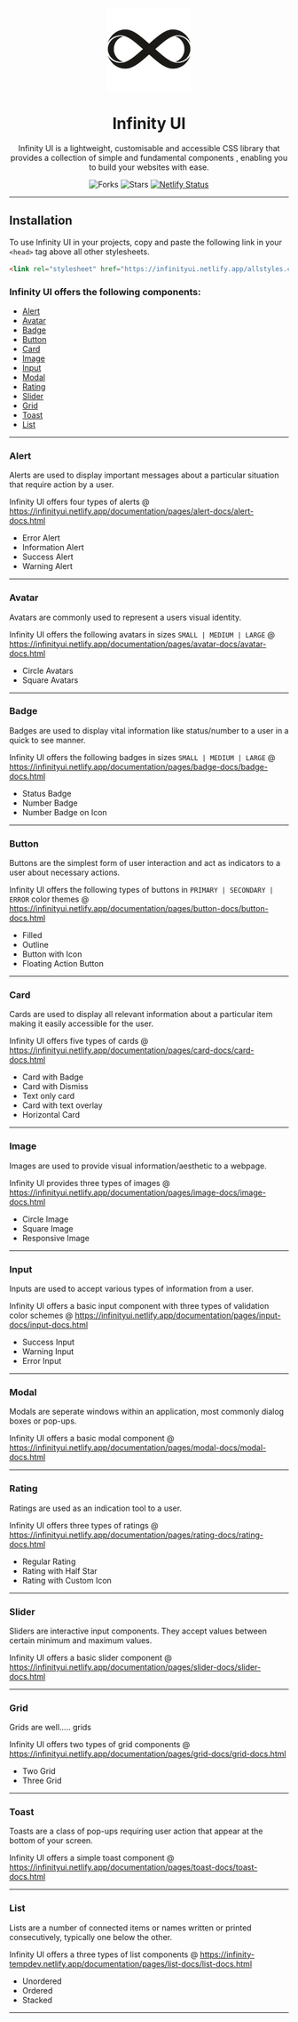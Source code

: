 <div align="center">

<img alt="logo" src="/images/infinity-logo.png" width="150px" height="150px" />

# Infinity UI

Infinity UI is a lightweight, customisable and accessible CSS library that provides a collection of simple and fundamental components , enabling you to build your websites with ease.

![Forks](https://img.shields.io/github/forks/NtshVrm/component-library)
![Stars](https://img.shields.io/github/forks/NtshVrm/component-library)
[![Netlify Status](https://api.netlify.com/api/v1/badges/a1fe7d1f-75e9-4c30-bd3a-8df76d74c08c/deploy-status)](https://app.netlify.com/sites/infinityui/deploys)

</div>

---

## Installation

To use Infinity UI in your projects, copy and paste the following link in your `<head>` tag above all other stylesheets.

```html
<link rel="stylesheet" href="https://infinityui.netlify.app/allstyles.css" />
```

### Infinity UI offers the following components:

- [Alert](#alert)
- [Avatar](#avatar)
- [Badge](#badge)
- [Button](#button)
- [Card](#card)
- [Image](#image)
- [Input](#input)
- [Modal](#modal)
- [Rating](#rating)
- [Slider](#slider)
- [Grid](#grid)
- [Toast](#toast)
- [List](#list)

---

### Alert

Alerts are used to display important messages about a particular situation that require action by a user.

Infinity UI offers four types of alerts @ https://infinityui.netlify.app/documentation/pages/alert-docs/alert-docs.html

- Error Alert
- Information Alert
- Success Alert
- Warning Alert

---

### Avatar

Avatars are commonly used to represent a users visual identity.

Infinity UI offers the following avatars in sizes `SMALL | MEDIUM | LARGE` @ https://infinityui.netlify.app/documentation/pages/avatar-docs/avatar-docs.html

- Circle Avatars
- Square Avatars

---

### Badge

Badges are used to display vital information like status/number to a user in a quick to see manner.

Infinity UI offers the following badges in sizes `SMALL | MEDIUM | LARGE` @ https://infinityui.netlify.app/documentation/pages/badge-docs/badge-docs.html

- Status Badge
- Number Badge
- Number Badge on Icon

---

### Button

Buttons are the simplest form of user interaction and act as indicators to a user about necessary actions.

Infinity UI offers the following types of buttons in `PRIMARY | SECONDARY | ERROR` color themes @ https://infinityui.netlify.app/documentation/pages/button-docs/button-docs.html

- Filled
- Outline
- Button with Icon
- Floating Action Button

---

### Card

Cards are used to display all relevant information about a particular item making it easily accessible for the user.

Infinity UI offers five types of cards @ https://infinityui.netlify.app/documentation/pages/card-docs/card-docs.html

- Card with Badge
- Card with Dismiss
- Text only card
- Card with text overlay
- Horizontal Card

---

### Image

Images are used to provide visual information/aesthetic to a webpage.

Infinity UI provides three types of images @ https://infinityui.netlify.app/documentation/pages/image-docs/image-docs.html

- Circle Image
- Square Image
- Responsive Image

---

### Input

Inputs are used to accept various types of information from a user.

Infinity UI offers a basic input component with three types of validation color schemes @ https://infinityui.netlify.app/documentation/pages/input-docs/input-docs.html

- Success Input
- Warning Input
- Error Input

---

### Modal

Modals are seperate windows within an application, most commonly dialog boxes or pop-ups.

Infinity UI offers a basic modal component @ https://infinityui.netlify.app/documentation/pages/modal-docs/modal-docs.html

---

### Rating

Ratings are used as an indication tool to a user.

Infinity UI offers three types of ratings @ https://infinityui.netlify.app/documentation/pages/rating-docs/rating-docs.html

- Regular Rating
- Rating with Half Star
- Rating with Custom Icon

---

### Slider

Sliders are interactive input components. They accept values between certain minimum and maximum values.

Infinity UI offers a basic slider component @ https://infinityui.netlify.app/documentation/pages/slider-docs/slider-docs.html

---

### Grid

Grids are well..... grids

Infinity UI offers two types of grid components @ https://infinityui.netlify.app/documentation/pages/grid-docs/grid-docs.html

- Two Grid
- Three Grid

---

### Toast

Toasts are a class of pop-ups requiring user action that appear at the bottom of your screen.

Infinity UI offers a simple toast component @ https://infinityui.netlify.app/documentation/pages/toast-docs/toast-docs.html

---

### List

Lists are a number of connected items or names written or printed consecutively, typically one below the other.

Infinity UI offers a three types of list components @ https://infinity-tempdev.netlify.app/documentation/pages/list-docs/list-docs.html

- Unordered
- Ordered
- Stacked

---
